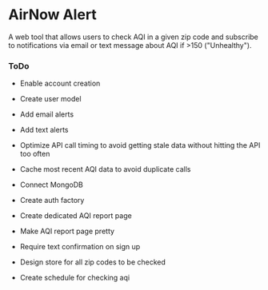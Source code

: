 # AirNow Alert

A web tool that allows users to check AQI in a given zip code and subscribe to notifications via email or text message about AQI if >150 ("Unhealthy").

### ToDo

* Enable account creation

* Create user model

* Add email alerts

* Add text alerts

* Optimize API call timing to avoid getting stale data without hitting the API too often

* Cache most recent AQI data to avoid duplicate calls

* Connect MongoDB

* Create auth factory

* Create dedicated AQI report page

* Make AQI report page pretty

* Require text confirmation on sign up

* Design store for all zip codes to be checked

* Create schedule for checking aqi